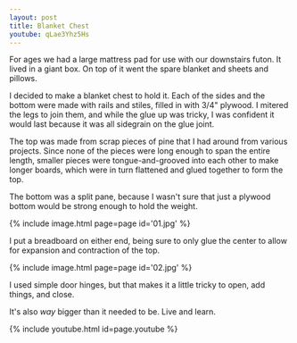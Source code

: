 ```yaml
---
layout: post
title: Blanket Chest
youtube: qLae3Yhz5Hs
---
```

For ages we had a large mattress pad for use with our downstairs futon. It lived
in a giant box. On top of it went the spare blanket and sheets and pillows.

I decided to make a blanket chest to hold it. Each of the sides and the bottom
were made with rails and stiles, filled in with 3/4" plywood. I mitered the
legs to join them, and while the glue up was tricky, I was confident it would
last because it was all sidegrain on the glue joint.

The top was made from scrap pieces of pine that I had around from various
projects. Since none of the pieces were long enough to span the entire length,
smaller pieces were tongue-and-grooved into each other to make longer boards,
which were in turn flattened and glued together to form the top.

The bottom was a split pane, because I wasn't sure that just a plywood bottom
would be strong enough to hold the weight.

{% include image.html page=page id='01.jpg' %}

I put a breadboard on either end, being sure to only glue the center to allow
for expansion and contraction of the top.

{% include image.html page=page id='02.jpg' %}

I used simple door hinges, but that makes it a little tricky to open, add things,
and close.

It's also _way_ bigger than it needed to be. Live and learn.

{% include youtube.html id=page.youtube %}
